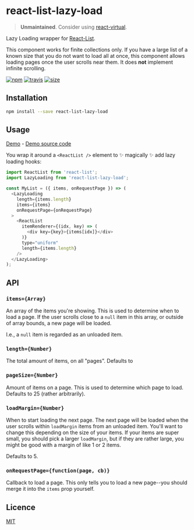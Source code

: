 # react-list-lazy-load

> **Unmaintained**. Consider using [react-virtual](https://github.com/tanstack/virtual).

Lazy Loading wrapper for [React-List](https://github.com/orgsync/react-list).

This component works for finite collections only. If you have a large list of a
known size that you do not want to load all at once, this component allows
loading pages once the user scrolls near them. It does **not** implement
infinite scrolling.

[![npm][npm-image]][npm-url]
[![travis][travis-image]][travis-url]
[![size][size-image]][size-url]

[npm-image]: https://img.shields.io/npm/v/react-list-lazy-load.svg?style=flat-square
[npm-url]: https://www.npmjs.com/package/react-list-lazy-load
[travis-image]: https://img.shields.io/travis/u-wave/react-list-lazy-load.svg?style=flat-square
[travis-url]: https://travis-ci.org/u-wave/react-list-lazy-load
[size-image]: https://img.shields.io/bundlephobia/minzip/react-list-lazy-load.svg?style=flat-square
[size-url]: https://bundlephobia.com/result?p=react-list-lazy-load

## Installation

```bash
npm install --save react-list-lazy-load
```

## Usage

[Demo](https://u-wave.github.io/react-list-lazy-load) - [Demo source code](./example.js)

You wrap it around a `<ReactList />` element to :sparkles: magically :sparkles:
add lazy loading hooks:

```js
import ReactList from 'react-list';
import LazyLoading from 'react-list-lazy-load';

const MyList = ({ items, onRequestPage }) => (
  <LazyLoading
    length={items.length}
    items={items}
    onRequestPage={onRequestPage}
  >
    <ReactList
      itemRenderer={(idx, key) => (
        <div key={key}>{items[idx]}</div>
      )}
      type="uniform"
      length={items.length}
    />
  </LazyLoading>
);
```

## API

### `items={Array}`

An array of the items you're showing. This is used to determine when to load a
page. If the user scrolls close to a `null` item in this array, or outside of
array bounds, a new page will be loaded.

I.e., a `null` item is regarded as an unloaded item.

### `length={Number}`

The total amount of items, on all "pages". Defaults to

### `pageSize={Number}`

Amount of items on a page. This is used to determine which page to load.
Defaults to 25 (rather arbitrarily).

### `loadMargin={Number}`

When to start loading the next page. The next page will be loaded when the user
scrolls within `loadMargin` items from an unloaded item. You'll want to change
this depending on the size of your items. If your items are super small, you
should pick a larger `loadMargin`, but if they are rather large, you might be
good with a margin of like 1 or 2 items.

Defaults to 5.

### `onRequestPage={function(page, cb)}`

Callback to load a page. This only tells you to load a new page--you should
merge it into the `items` prop yourself.

## Licence

[MIT](./LICENSE)
